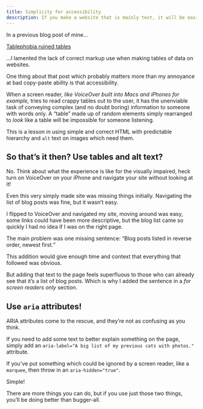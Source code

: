 ```yaml
---
title: Simplicity for accessibility
description: If you make a website that is mainly text, it will be easier for visually impared users. But there’s more we can do.
---
```


In a previous blog post of mine…

<a href="./21123" accesskey="1" aria-label="Read that article here">Tablephobia ruined tables</a>

…I lamented the lack of correct markup use when making tables of data on websites.

One thing about that post which probably matters more than my annoyance at bad copy-paste ability is that accessibility.

When a screen reader, <em aria-hidden="true">like VoiceOver built into Macs and iPhones for example,</em> tries to read crappy tables out to the user, it has the unenviable task of conveying complex (and no doubt boring) information to someone with words only. A “table” made up of random elements simply rearranged to <em>look</em> like a table will be impossible for someone listening.

This is a lesson in using simple and correct HTML with predictable hierarchy and <code>alt</code> text on images which need them.


## So that’s it then? Use tables and alt text?

No. Think about what the experience is like for the visually impaired, heck turn on VoiceOver on your iPhone and navigate your site without looking at it!

Even this very simply made site was missing things initially. Navigating the list of blog posts was fine, but it wasn’t easy.

I flipped to VoiceOver and navigated my site, moving around was easy, some links could have been more descriptive, but the blog list came so quickly I had no idea if I was on the right page.

The main problem was one missing sentence: <q>Blog posts listed in reverse order, newest first.</q>

This addition would give enough time and context that everything that followed was obvious.

But adding that text to the page feels superfluous to those who can already see that it’s a list of blog posts. Which is why I added the sentence in a <em>for screen readers only</em> section.


## Use `aria` attributes!

ARIA attributes come to the rescue, and they’re not as confusing as you think.

If you need to add some text to better explain something on the page, simply add an `aria-label="A big list of my previous cats with photos."` attribute.

If you’ve put something which could be ignored by a screen reader, like a `marquee`, then throw in an `aria-hidden="true"`.

Simple!

There are more things you can do, but if you use just those two things, you’ll be doing better than bugger-all.